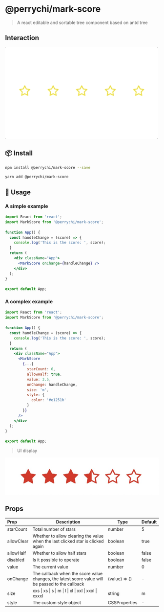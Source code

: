 # @perrychi/mark-score

> A react editable and sortable tree component based on antd tree

## Interaction

![demo demo](./image/interaction.gif)

## 📦 Install

```bash
npm install @perrychi/mark-score --save
```

```bash
yarn add @perrychi/mark-score
```

## 🔨 Usage

### A simple example

```jsx
import React from 'react';
import MarkScore from '@perrychi/mark-score';

function App() {
  const handleChange = (score) => {
    console.log('This is the score: ', score);
  }
  return (
    <div className="App">
      <MarkScore onChange={handleChange} />
    </div>
  );
}

export default App;
```

### A complex example

```jsx
import React from 'react';
import MarkScore from '@perrychi/mark-score';

function App() {
  const handleChange = (score) => {
    console.log('This is the score: ', score);
  }
  return (
    <div className="App">
      <MarkScore
        {...{
          starCount: 6,
          allowHalf: true,
          value: 3.5,
          onChange: handleChange,
          size: 'm',
          style: {
            color: '#e1251b'
          }
        }}
      />
    </div>
  );
}

export default App;
```

> UI display

![demo demo](./image/complex-example.jpg)

## Props

| Prop       | Description                                                                                      | Type          | Default |
|:---------- | ------------------------------------------------------------------------------------------------ | ------------- | ------- |
| starCount  | Total number of stars                                                                            | number        | 5       |
| allowClear | Whether to allow clearing the value when the last clicked star is clicked again                  | boolean       | true    |
| allowHalf  | Whether to allow half stars                                                                      | boolean       | false   |
| disabled   | Is it possible to operate                                                                        | boolean       | false   |
| value      | The current value                                                                                | number        | 0       |
| onChange   | The callback when the score value changes, the latest score value will be passed to the callback | (value) => {} | -       |
| size       | xxs \| xs \| s \| m \| l \| xl \| xxl \| xxxl \| xxxxl                                           | string        | m       |
| style      | The custom style object                                                                          | CSSProperties | -       |
